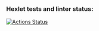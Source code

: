 ### Hexlet tests and linter status:
[![Actions Status](https://github.com/durgedancing/frontend-project-lvl1/workflows/hexlet-check/badge.svg)](https://github.com/durgedancing/frontend-project-lvl1/actions)